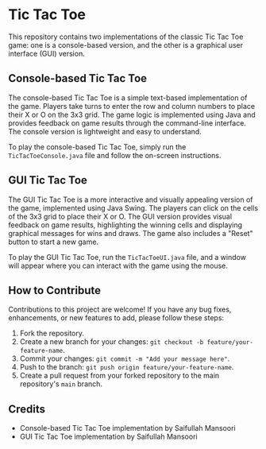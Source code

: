 # Tic Tac Toe

This repository contains two implementations of the classic Tic Tac Toe game: one is a console-based version, and the other is a graphical user interface (GUI) version.

## Console-based Tic Tac Toe

The console-based Tic Tac Toe is a simple text-based implementation of the game. Players take turns to enter the row and column numbers to place their X or O on the 3x3 grid. The game logic is implemented using Java and provides feedback on game results through the command-line interface. The console version is lightweight and easy to understand.

To play the console-based Tic Tac Toe, simply run the `TicTacToeConsole.java` file and follow the on-screen instructions.

## GUI Tic Tac Toe

The GUI Tic Tac Toe is a more interactive and visually appealing version of the game, implemented using Java Swing. The players can click on the cells of the 3x3 grid to place their X or O. The GUI version provides visual feedback on game results, highlighting the winning cells and displaying graphical messages for wins and draws. The game also includes a "Reset" button to start a new game.

To play the GUI Tic Tac Toe, run the `TicTacToeUI.java` file, and a window will appear where you can interact with the game using the mouse.

## How to Contribute

Contributions to this project are welcome! If you have any bug fixes, enhancements, or new features to add, please follow these steps:

1. Fork the repository.
2. Create a new branch for your changes: `git checkout -b feature/your-feature-name`.
3. Commit your changes: `git commit -m "Add your message here"`.
4. Push to the branch: `git push origin feature/your-feature-name`.
5. Create a pull request from your forked repository to the main repository's `main` branch.

## Credits

- Console-based Tic Tac Toe implementation by Saifullah Mansoori
- GUI Tic Tac Toe implementation by Saifullah Mansoori
